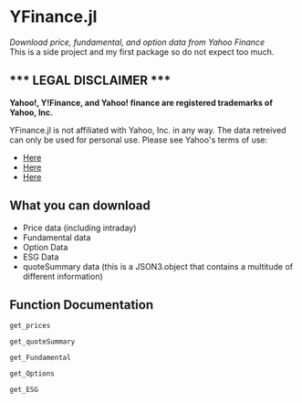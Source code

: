 # YFinance.jl
*Download price, fundamental, and option data from Yahoo Finance*  
This is a side project and my first package so do not expect too much. 
## \*\*\* LEGAL DISCLAIMER \*\*\*
**Yahoo!, Y!Finance, and Yahoo! finance are registered trademarks of
Yahoo, Inc.**

YFinance.jl is not affiliated with Yahoo, Inc. in any way. The data retreived can only be used for personal use. 
Please see Yahoo's terms of use:
 - [Here](https://policies.yahoo.com/us/en/yahoo/terms/product-atos/apiforydn/index.htm)
 - [Here](https://legal.yahoo.com/us/en/yahoo/terms/otos/index.html)
 - [Here](https://policies.yahoo.com/us/en/yahoo/terms/index.htm)

## What you can download
- Price data (including intraday)
- Fundamental data
- Option Data
- ESG Data
- quoteSummary data (this is a JSON3.object that contains a multitude of different information)

## Function Documentation
````@docs
get_prices

get_quoteSummary

get_Fundamental

get_Options

get_ESG
````